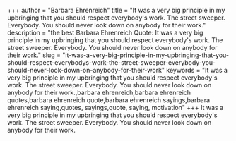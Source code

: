 +++
author = "Barbara Ehrenreich"
title = "It was a very big principle in my upbringing that you should respect everybody's work. The street sweeper. Everybody. You should never look down on anybody for their work."
description = "the best Barbara Ehrenreich Quote: It was a very big principle in my upbringing that you should respect everybody's work. The street sweeper. Everybody. You should never look down on anybody for their work."
slug = "it-was-a-very-big-principle-in-my-upbringing-that-you-should-respect-everybodys-work-the-street-sweeper-everybody-you-should-never-look-down-on-anybody-for-their-work"
keywords = "It was a very big principle in my upbringing that you should respect everybody's work. The street sweeper. Everybody. You should never look down on anybody for their work.,barbara ehrenreich,barbara ehrenreich quotes,barbara ehrenreich quote,barbara ehrenreich sayings,barbara ehrenreich saying,quotes, sayings,quote, saying, motivation"
+++
It was a very big principle in my upbringing that you should respect everybody's work. The street sweeper. Everybody. You should never look down on anybody for their work.
